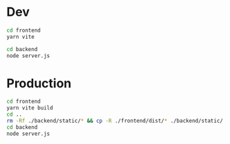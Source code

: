 # Dev

``` sh
cd frontend
yarn vite
```
``` sh
cd backend
node server.js
```

# Production

``` sh
cd frontend
yarn vite build
cd ..
rm -Rf ./backend/static/* && cp -R ./frontend/dist/* ./backend/static/
cd backend
node server.js 
```